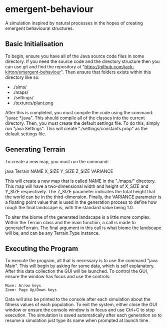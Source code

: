 emergent-behaviour
==================

A simulation inspired by natural processes in the hopes of creating emergent behavioural structures.

Basic Initialisation
--------------------

To begin, ensure you have all of the Java source code files in some directory. If you need the source code and the directory structure then 
you can use git and find the repository at "https://github.com/jack-kirton/emergent-behaviour". 
Then ensure that folders exists within this directory like so:

* ./sims/
* ./maps/
* ./settings/
* ./textures/plant.png

After this is completed, you must compile the code using the command: "javac *.java". This should compile all of the classes 
into the current directory.
Then, you must create the default settings file. To do this, simply run "java Settings". This 
will create "./settings/constants.prop" as the default settings file.


Generating Terrain
------------------

To create a new map, you must run the command:

java Terrain NAME X_SIZE Y_SIZE Z_SIZE VARIANCE

This will create a new map that is called NAME in the "./maps/" directory. This map will have a two-dimensional 
width and height of X_SIZE and Y_SIZE respectively. The Z_SIZE parameter indicates the total 
height that the world can be in the third-dimension. Finally, the VARIANCE parameter is a floating point value 
that is used in the generation process to define how rough the final landscape is, with the standard value being 1.0.

To alter the biome of the generated landscape is a little more complex. Within the Terrain class and the main 
function, a call is made to generateTerrain. The final argument in this call is what biome the landscape will be, 
and can be any Terrain.Type instance.


Executing the Program
---------------------

To execute the program, all that is necessary is to use the command "java Main". This will begin by asking for some data, 
which is self explanatory. After this data collection the GUI will be launched. To control the GUI, ensure the window has 
focus and use the controls:

    Move: Arrow keys
    Zoom: Page Up/Down keys


Data will also be printed to the console after each simulation about the fitness values of each population.
To exit the system, either close the GUI window or ensure the console window is in focus and use Ctrl+C to stop execution. 
The simulation is saved automatically after each generation so to resume a simulation just type its name when prompted at launch time.
